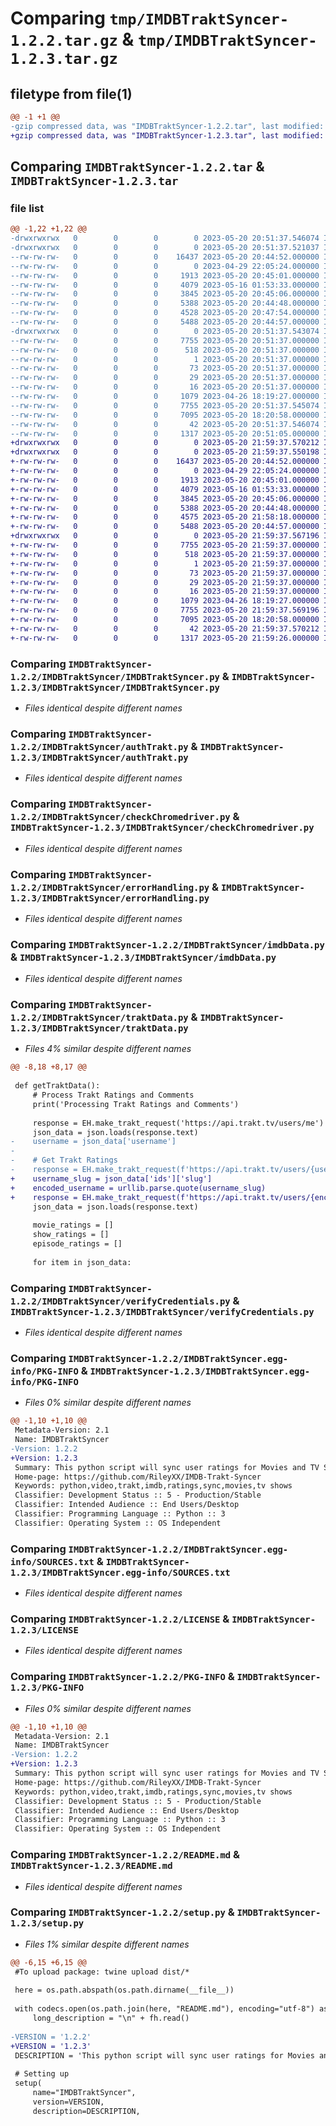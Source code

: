 # Comparing `tmp/IMDBTraktSyncer-1.2.2.tar.gz` & `tmp/IMDBTraktSyncer-1.2.3.tar.gz`

## filetype from file(1)

```diff
@@ -1 +1 @@
-gzip compressed data, was "IMDBTraktSyncer-1.2.2.tar", last modified: Sat May 20 20:51:37 2023, max compression
+gzip compressed data, was "IMDBTraktSyncer-1.2.3.tar", last modified: Sat May 20 21:59:37 2023, max compression
```

## Comparing `IMDBTraktSyncer-1.2.2.tar` & `IMDBTraktSyncer-1.2.3.tar`

### file list

```diff
@@ -1,22 +1,22 @@
-drwxrwxrwx   0        0        0        0 2023-05-20 20:51:37.546074 IMDBTraktSyncer-1.2.2/
-drwxrwxrwx   0        0        0        0 2023-05-20 20:51:37.521037 IMDBTraktSyncer-1.2.2/IMDBTraktSyncer/
--rw-rw-rw-   0        0        0    16437 2023-05-20 20:44:52.000000 IMDBTraktSyncer-1.2.2/IMDBTraktSyncer/IMDBTraktSyncer.py
--rw-rw-rw-   0        0        0        0 2023-04-29 22:05:24.000000 IMDBTraktSyncer-1.2.2/IMDBTraktSyncer/__init__.py
--rw-rw-rw-   0        0        0     1913 2023-05-20 20:45:01.000000 IMDBTraktSyncer-1.2.2/IMDBTraktSyncer/authTrakt.py
--rw-rw-rw-   0        0        0     4079 2023-05-16 01:53:33.000000 IMDBTraktSyncer-1.2.2/IMDBTraktSyncer/checkChromedriver.py
--rw-rw-rw-   0        0        0     3845 2023-05-20 20:45:06.000000 IMDBTraktSyncer-1.2.2/IMDBTraktSyncer/errorHandling.py
--rw-rw-rw-   0        0        0     5388 2023-05-20 20:44:48.000000 IMDBTraktSyncer-1.2.2/IMDBTraktSyncer/imdbData.py
--rw-rw-rw-   0        0        0     4528 2023-05-20 20:47:54.000000 IMDBTraktSyncer-1.2.2/IMDBTraktSyncer/traktData.py
--rw-rw-rw-   0        0        0     5488 2023-05-20 20:44:57.000000 IMDBTraktSyncer-1.2.2/IMDBTraktSyncer/verifyCredentials.py
-drwxrwxrwx   0        0        0        0 2023-05-20 20:51:37.543074 IMDBTraktSyncer-1.2.2/IMDBTraktSyncer.egg-info/
--rw-rw-rw-   0        0        0     7755 2023-05-20 20:51:37.000000 IMDBTraktSyncer-1.2.2/IMDBTraktSyncer.egg-info/PKG-INFO
--rw-rw-rw-   0        0        0      518 2023-05-20 20:51:37.000000 IMDBTraktSyncer-1.2.2/IMDBTraktSyncer.egg-info/SOURCES.txt
--rw-rw-rw-   0        0        0        1 2023-05-20 20:51:37.000000 IMDBTraktSyncer-1.2.2/IMDBTraktSyncer.egg-info/dependency_links.txt
--rw-rw-rw-   0        0        0       73 2023-05-20 20:51:37.000000 IMDBTraktSyncer-1.2.2/IMDBTraktSyncer.egg-info/entry_points.txt
--rw-rw-rw-   0        0        0       29 2023-05-20 20:51:37.000000 IMDBTraktSyncer-1.2.2/IMDBTraktSyncer.egg-info/requires.txt
--rw-rw-rw-   0        0        0       16 2023-05-20 20:51:37.000000 IMDBTraktSyncer-1.2.2/IMDBTraktSyncer.egg-info/top_level.txt
--rw-rw-rw-   0        0        0     1079 2023-04-26 18:19:27.000000 IMDBTraktSyncer-1.2.2/LICENSE
--rw-rw-rw-   0        0        0     7755 2023-05-20 20:51:37.545074 IMDBTraktSyncer-1.2.2/PKG-INFO
--rw-rw-rw-   0        0        0     7095 2023-05-20 18:20:58.000000 IMDBTraktSyncer-1.2.2/README.md
--rw-rw-rw-   0        0        0       42 2023-05-20 20:51:37.546074 IMDBTraktSyncer-1.2.2/setup.cfg
--rw-rw-rw-   0        0        0     1317 2023-05-20 20:51:05.000000 IMDBTraktSyncer-1.2.2/setup.py
+drwxrwxrwx   0        0        0        0 2023-05-20 21:59:37.570212 IMDBTraktSyncer-1.2.3/
+drwxrwxrwx   0        0        0        0 2023-05-20 21:59:37.550198 IMDBTraktSyncer-1.2.3/IMDBTraktSyncer/
+-rw-rw-rw-   0        0        0    16437 2023-05-20 20:44:52.000000 IMDBTraktSyncer-1.2.3/IMDBTraktSyncer/IMDBTraktSyncer.py
+-rw-rw-rw-   0        0        0        0 2023-04-29 22:05:24.000000 IMDBTraktSyncer-1.2.3/IMDBTraktSyncer/__init__.py
+-rw-rw-rw-   0        0        0     1913 2023-05-20 20:45:01.000000 IMDBTraktSyncer-1.2.3/IMDBTraktSyncer/authTrakt.py
+-rw-rw-rw-   0        0        0     4079 2023-05-16 01:53:33.000000 IMDBTraktSyncer-1.2.3/IMDBTraktSyncer/checkChromedriver.py
+-rw-rw-rw-   0        0        0     3845 2023-05-20 20:45:06.000000 IMDBTraktSyncer-1.2.3/IMDBTraktSyncer/errorHandling.py
+-rw-rw-rw-   0        0        0     5388 2023-05-20 20:44:48.000000 IMDBTraktSyncer-1.2.3/IMDBTraktSyncer/imdbData.py
+-rw-rw-rw-   0        0        0     4575 2023-05-20 21:58:18.000000 IMDBTraktSyncer-1.2.3/IMDBTraktSyncer/traktData.py
+-rw-rw-rw-   0        0        0     5488 2023-05-20 20:44:57.000000 IMDBTraktSyncer-1.2.3/IMDBTraktSyncer/verifyCredentials.py
+drwxrwxrwx   0        0        0        0 2023-05-20 21:59:37.567196 IMDBTraktSyncer-1.2.3/IMDBTraktSyncer.egg-info/
+-rw-rw-rw-   0        0        0     7755 2023-05-20 21:59:37.000000 IMDBTraktSyncer-1.2.3/IMDBTraktSyncer.egg-info/PKG-INFO
+-rw-rw-rw-   0        0        0      518 2023-05-20 21:59:37.000000 IMDBTraktSyncer-1.2.3/IMDBTraktSyncer.egg-info/SOURCES.txt
+-rw-rw-rw-   0        0        0        1 2023-05-20 21:59:37.000000 IMDBTraktSyncer-1.2.3/IMDBTraktSyncer.egg-info/dependency_links.txt
+-rw-rw-rw-   0        0        0       73 2023-05-20 21:59:37.000000 IMDBTraktSyncer-1.2.3/IMDBTraktSyncer.egg-info/entry_points.txt
+-rw-rw-rw-   0        0        0       29 2023-05-20 21:59:37.000000 IMDBTraktSyncer-1.2.3/IMDBTraktSyncer.egg-info/requires.txt
+-rw-rw-rw-   0        0        0       16 2023-05-20 21:59:37.000000 IMDBTraktSyncer-1.2.3/IMDBTraktSyncer.egg-info/top_level.txt
+-rw-rw-rw-   0        0        0     1079 2023-04-26 18:19:27.000000 IMDBTraktSyncer-1.2.3/LICENSE
+-rw-rw-rw-   0        0        0     7755 2023-05-20 21:59:37.569196 IMDBTraktSyncer-1.2.3/PKG-INFO
+-rw-rw-rw-   0        0        0     7095 2023-05-20 18:20:58.000000 IMDBTraktSyncer-1.2.3/README.md
+-rw-rw-rw-   0        0        0       42 2023-05-20 21:59:37.570212 IMDBTraktSyncer-1.2.3/setup.cfg
+-rw-rw-rw-   0        0        0     1317 2023-05-20 21:59:26.000000 IMDBTraktSyncer-1.2.3/setup.py
```

### Comparing `IMDBTraktSyncer-1.2.2/IMDBTraktSyncer/IMDBTraktSyncer.py` & `IMDBTraktSyncer-1.2.3/IMDBTraktSyncer/IMDBTraktSyncer.py`

 * *Files identical despite different names*

### Comparing `IMDBTraktSyncer-1.2.2/IMDBTraktSyncer/authTrakt.py` & `IMDBTraktSyncer-1.2.3/IMDBTraktSyncer/authTrakt.py`

 * *Files identical despite different names*

### Comparing `IMDBTraktSyncer-1.2.2/IMDBTraktSyncer/checkChromedriver.py` & `IMDBTraktSyncer-1.2.3/IMDBTraktSyncer/checkChromedriver.py`

 * *Files identical despite different names*

### Comparing `IMDBTraktSyncer-1.2.2/IMDBTraktSyncer/errorHandling.py` & `IMDBTraktSyncer-1.2.3/IMDBTraktSyncer/errorHandling.py`

 * *Files identical despite different names*

### Comparing `IMDBTraktSyncer-1.2.2/IMDBTraktSyncer/imdbData.py` & `IMDBTraktSyncer-1.2.3/IMDBTraktSyncer/imdbData.py`

 * *Files identical despite different names*

### Comparing `IMDBTraktSyncer-1.2.2/IMDBTraktSyncer/traktData.py` & `IMDBTraktSyncer-1.2.3/IMDBTraktSyncer/traktData.py`

 * *Files 4% similar despite different names*

```diff
@@ -8,18 +8,17 @@
 
 def getTraktData():
     # Process Trakt Ratings and Comments
     print('Processing Trakt Ratings and Comments')
 
     response = EH.make_trakt_request('https://api.trakt.tv/users/me')
     json_data = json.loads(response.text)
-    username = json_data['username']
-
-    # Get Trakt Ratings
-    response = EH.make_trakt_request(f'https://api.trakt.tv/users/{username}/ratings')
+    username_slug = json_data['ids']['slug']
+    encoded_username = urllib.parse.quote(username_slug)
+    response = EH.make_trakt_request(f'https://api.trakt.tv/users/{encoded_username}/ratings')
     json_data = json.loads(response.text)
 
     movie_ratings = []
     show_ratings = []
     episode_ratings = []
 
     for item in json_data:
```

### Comparing `IMDBTraktSyncer-1.2.2/IMDBTraktSyncer/verifyCredentials.py` & `IMDBTraktSyncer-1.2.3/IMDBTraktSyncer/verifyCredentials.py`

 * *Files identical despite different names*

### Comparing `IMDBTraktSyncer-1.2.2/IMDBTraktSyncer.egg-info/PKG-INFO` & `IMDBTraktSyncer-1.2.3/IMDBTraktSyncer.egg-info/PKG-INFO`

 * *Files 0% similar despite different names*

```diff
@@ -1,10 +1,10 @@
 Metadata-Version: 2.1
 Name: IMDBTraktSyncer
-Version: 1.2.2
+Version: 1.2.3
 Summary: This python script will sync user ratings for Movies and TV Shows both ways between Trakt and IMDB.
 Home-page: https://github.com/RileyXX/IMDB-Trakt-Syncer
 Keywords: python,video,trakt,imdb,ratings,sync,movies,tv shows
 Classifier: Development Status :: 5 - Production/Stable
 Classifier: Intended Audience :: End Users/Desktop
 Classifier: Programming Language :: Python :: 3
 Classifier: Operating System :: OS Independent
```

### Comparing `IMDBTraktSyncer-1.2.2/IMDBTraktSyncer.egg-info/SOURCES.txt` & `IMDBTraktSyncer-1.2.3/IMDBTraktSyncer.egg-info/SOURCES.txt`

 * *Files identical despite different names*

### Comparing `IMDBTraktSyncer-1.2.2/LICENSE` & `IMDBTraktSyncer-1.2.3/LICENSE`

 * *Files identical despite different names*

### Comparing `IMDBTraktSyncer-1.2.2/PKG-INFO` & `IMDBTraktSyncer-1.2.3/PKG-INFO`

 * *Files 0% similar despite different names*

```diff
@@ -1,10 +1,10 @@
 Metadata-Version: 2.1
 Name: IMDBTraktSyncer
-Version: 1.2.2
+Version: 1.2.3
 Summary: This python script will sync user ratings for Movies and TV Shows both ways between Trakt and IMDB.
 Home-page: https://github.com/RileyXX/IMDB-Trakt-Syncer
 Keywords: python,video,trakt,imdb,ratings,sync,movies,tv shows
 Classifier: Development Status :: 5 - Production/Stable
 Classifier: Intended Audience :: End Users/Desktop
 Classifier: Programming Language :: Python :: 3
 Classifier: Operating System :: OS Independent
```

### Comparing `IMDBTraktSyncer-1.2.2/README.md` & `IMDBTraktSyncer-1.2.3/README.md`

 * *Files identical despite different names*

### Comparing `IMDBTraktSyncer-1.2.2/setup.py` & `IMDBTraktSyncer-1.2.3/setup.py`

 * *Files 1% similar despite different names*

```diff
@@ -6,15 +6,15 @@
 #To upload package: twine upload dist/*
 
 here = os.path.abspath(os.path.dirname(__file__))
 
 with codecs.open(os.path.join(here, "README.md"), encoding="utf-8") as fh:
     long_description = "\n" + fh.read()
 
-VERSION = '1.2.2'
+VERSION = '1.2.3'
 DESCRIPTION = 'This python script will sync user ratings for Movies and TV Shows both ways between Trakt and IMDB.'
 
 # Setting up
 setup(
     name="IMDBTraktSyncer",
     version=VERSION,
     description=DESCRIPTION,
```

